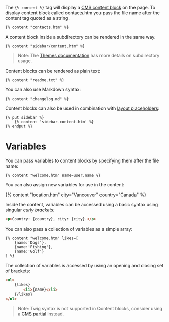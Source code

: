 The `{% content %}` tag will display a [CMS content block](../content-blocks.md) on the page. To display content block called contacts.htm you pass the file name after the content tag quoted as a string.

    {% content "contacts.htm" %}

A content block inside a subdirectory can be rendered in the same way.

    {% content "sidebar/content.htm" %}

>   Note: The [Themes documentation](../Themes.md#subdirectories) has more details on subdirectory usage.

Content blocks can be rendered as plain text:

    {% content "readme.txt" %}

You can also use Markdown syntax:

    {% content "changelog.md" %}

Content blocks can also be used in combination with [layout placeholders](../Layouts.md#placeholders):

    {% put sidebar %}
        {% content 'sidebar-content.htm' %}
    {% endput %}

# <a name="variables" class="anchor" href="#variables"></a>Variables

You can pass variables to content blocks by specifying them after the file name:

    {% content "welcome.htm" name=user.name %}

You can also assign new variables for use in the content:

{% content "location.htm" city="Vancouver" country="Canada" %}

Inside the content, variables can be accessed using a basic syntax using singular _curly brackets:_

```html
<p>Country: {country}, city: {city}.</p>
```

You can also pass a collection of variables as a simple array:

    {% content "welcome.htm" likes=[
        {name:'Dogs'},
        {name:'Fishing'},
        {name:'Golf'}
    ] %}

The collection of variables is accessed by using an opening and closing set of brackets:

```html
<ul>
    {likes}
        <li>{name}</li>
    {/likes}
</ul>
```

>    Note: Twig syntax is not supported in Content blocks, consider using a [CMS partial](../Partials.md) instead.

